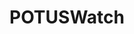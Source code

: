 ---
title: POTUSWatch
crosslinks:
- autotldr
- POTUSWatchMods
- The_Donald
- TrumpCriticizesTrump
- AskTrumpSupporters
- politics
- AskThe_Donald
- AskReddit
- TrendingReddits
- redacted
- videos
- WomenForTrump
- BannedFromThe_Donald
- Anarchism
- mistyfront
- xkcd
- PoliticalDiscussion
- science
- funny
- virgin
---